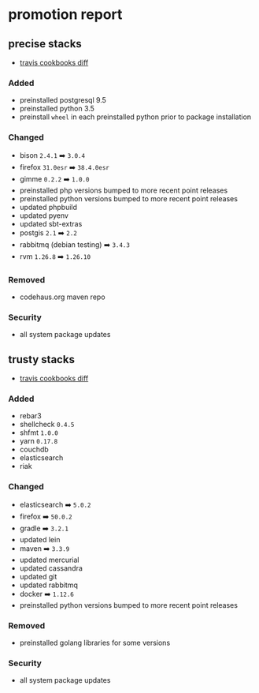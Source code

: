 # promotion report

## precise stacks

- [travis cookbooks diff](https://github.com/travis-ci/travis-cookbooks/compare/a68419e...479d954)

### Added
- preinstalled postgresql 9.5
- preinstalled python 3.5
- preinstall `wheel` in each preinstalled python prior to package installation

### Changed
- bison `2.4.1` :arrow_right: `3.0.4`
- firefox `31.0esr` :arrow_right: `38.4.0esr`
- gimme `0.2.2` :arrow_right: `1.0.0`
- preinstalled php versions bumped to more recent point releases
- preinstalled python versions bumped to more recent point releases
- updated phpbuild
- updated pyenv
- updated sbt-extras
- postgis `2.1` :arrow_right: `2.2`
- rabbitmq (debian testing) :arrow_right: `3.4.3`
- rvm `1.26.8` :arrow_right: `1.26.10`

### Removed
- codehaus.org maven repo

### Security
- all system package updates

## trusty stacks

- [travis cookbooks diff](https://github.com/travis-ci/travis-cookbooks/compare/58fad1f...9ac3e46)

### Added
- rebar3
- shellcheck `0.4.5`
- shfmt `1.0.0`
- yarn `0.17.8`
- couchdb
- elasticsearch
- riak

### Changed
- elasticsearch :arrow_right: `5.0.2`
- firefox :arrow_right: `50.0.2`
- gradle :arrow_right: `3.2.1`
- updated lein
- maven :arrow_right: `3.3.9`
- updated mercurial
- updated cassandra
- updated git
- updated rabbitmq
- docker :arrow_right: `1.12.6`
- preinstalled python versions bumped to more recent point releases

### Removed
- preinstalled golang libraries for some versions

### Security
- all system package updates
